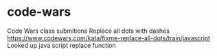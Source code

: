 # code-wars
Code Wars class submitions
Replace all dots with dashes
https://www.codewars.com/kata/fixme-replace-all-dots/train/javascript
Looked up java script replace function
